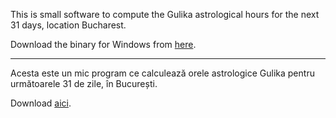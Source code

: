 This is small software to compute the Gulika astrological hours for the next 31 days, location Bucharest.

Download the binary for Windows from [here](https://github.com/demetrius-edelin/favorable_hours-gulika/releases/download/0.1.1/ore.exe).

-----------------------------

Acesta este un mic program ce calculează orele astrologice Gulika pentru următoarele 31 de zile, în București.

Download [aici](https://github.com/demetrius-edelin/favorable_hours-gulika/releases/download/0.1.1/ore.exe).

